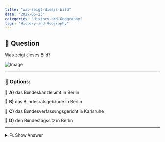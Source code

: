 ```yaml
---
title: "was-zeigt-dieses-bild"
date: "2025-05-23"
categories: "History-and-Geography"
tags: "History-and-Geography"
---
```


## 📌 **Question**

Was zeigt dieses Bild?

![Image](https://foreignvasi.com/q148.197dc41c.png)

---

### 📝 **Options:**

🔘 **A)** das Bundeskanzleramt in Berlin

🔘 **B)** das Bundesratsgebäude in Berlin

🔘 **C)** das Bundesverfassungsgericht in Karlsruhe

🔘 **D)** den Bundestagssitz in Berlin

---

<details>
  <summary>🔍 Show Answer</summary>

  <p>
💡  <b>Correct Answer:</b>  d
  </p>
  <p>
    📖<b>Explanation:</b>
    Dieses Frage bezieht sich auf ein Bild von einem wichtigen Gebäude in Deutschland. Das Bundeskanzleramt ist der Sitz des deutschen Bundeskanzlers und befindet sich in Berlin. Das Bundesratsgebäude ist ebenfalls in Berlin und beherbergt den Bundesrat, der Teil des deutschen Gesetzgebungsprozesses ist. Das Bundesverfassungsgericht in Karlsruhe ist das höchste Gericht in Deutschland für Verfassungsfragen. Der Bundestagssitz in Berlin, auch bekannt als Reichstagsgebäude, ist der Sitz des deutschen Parlaments. Die Frage zielt darauf ab, das spezifische Gebäude im Bild zu identifizieren.
  </p>
</details>
